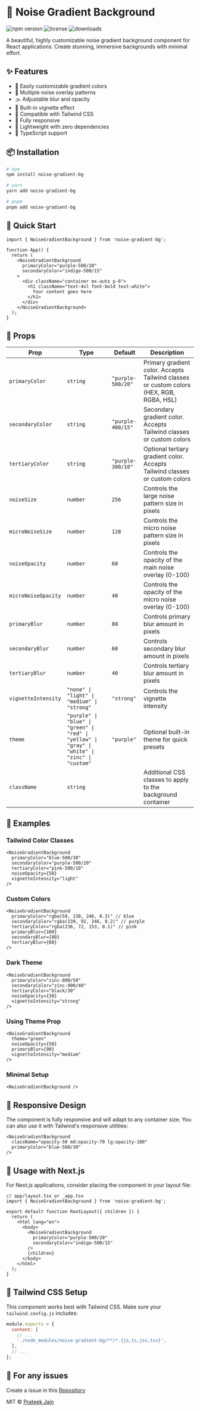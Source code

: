 # 🌌 Noise Gradient Background

![npm version](https://img.shields.io/npm/v/noise-gradient-bg)
![license](https://img.shields.io/npm/l/noise-gradient-bg)
![downloads](https://img.shields.io/npm/dm/noise-gradient-bg)

A beautiful, highly customizable noise gradient background component for React applications. Create stunning, immersive backgrounds with minimal effort.


## ✨ Features

- 🎨 Easily customizable gradient colors
- 🔄 Multiple noise overlay patterns
- 🌫️ Adjustable blur and opacity
- 🔆 Built-in vignette effect
- 🧩 Compatible with Tailwind CSS
- 📱 Fully responsive
- 🚀 Lightweight with zero dependencies
- 🔧 TypeScript support

## 📦 Installation

```bash
# npm
npm install noise-gradient-bg

# yarn
yarn add noise-gradient-bg

# pnpm
pnpm add noise-gradient-bg
```

## 🚀 Quick Start

```tsx
import { NoiseGradientBackground } from 'noise-gradient-bg';

function App() {
  return (
    <NoiseGradientBackground 
      primaryColor="purple-500/20"
      secondaryColor="indigo-500/15"
    >
      <div className="container mx-auto p-6">
        <h1 className="text-4xl font-bold text-white">
          Your content goes here
        </h1>
      </div>
    </NoiseGradientBackground>
  );
}
```

## 📝 Props

| Prop | Type | Default | Description |
|------|------|---------|-------------|
| `primaryColor` | `string` | `"purple-500/20"` | Primary gradient color. Accepts Tailwind classes or custom colors (HEX, RGB, RGBA, HSL) |
| `secondaryColor` | `string` | `"purple-400/15"` | Secondary gradient color. Accepts Tailwind classes or custom colors |
| `tertiaryColor` | `string` | `"purple-300/10"` | Optional tertiary gradient color. Accepts Tailwind classes or custom colors |
| `noiseSize` | `number` | `256` | Controls the large noise pattern size in pixels |
| `microNoiseSize` | `number` | `128` | Controls the micro noise pattern size in pixels |
| `noiseOpacity` | `number` | `60` | Controls the opacity of the main noise overlay (0-100) |
| `microNoiseOpacity` | `number` | `40` | Controls the opacity of the micro noise overlay (0-100) |
| `primaryBlur` | `number` | `80` | Controls primary blur amount in pixels |
| `secondaryBlur` | `number` | `60` | Controls secondary blur amount in pixels |
| `tertiaryBlur` | `number` | `40` | Controls tertiary blur amount in pixels |
| `vignetteIntensity` | `"none" \| "light" \| "medium" \| "strong"` | `"strong"` | Controls the vignette intensity |
| `theme` | `"purple" \| "blue" \| "green" \| "red" \| "yellow" \| "gray" \| "white" \| "zinc" \| "custom"` | `"purple"` | Optional built-in theme for quick presets |
| `className` | `string` |  | Additional CSS classes to apply to the background container |

## 🎨 Examples

### Tailwind Color Classes

```tsx
<NoiseGradientBackground 
  primaryColor="blue-500/30"
  secondaryColor="purple-500/20"
  tertiaryColor="pink-500/10"
  noiseOpacity={50}
  vignetteIntensity="light"
/>
```

### Custom Colors

```tsx
<NoiseGradientBackground 
  primaryColor="rgba(59, 130, 246, 0.3)" // blue
  secondaryColor="rgba(139, 92, 246, 0.2)" // purple
  tertiaryColor="rgba(236, 72, 153, 0.1)" // pink
  primaryBlur={100}
  secondaryBlur={80}
  tertiaryBlur={60}
/>
```

### Dark Theme

```tsx
<NoiseGradientBackground 
  primaryColor="zinc-800/50"
  secondaryColor="zinc-900/40"
  tertiaryColor="black/30"
  noiseOpacity={30}
  vignetteIntensity="strong"
/>
```

### Using Theme Prop

```tsx
<NoiseGradientBackground
  theme="green"
  noiseOpacity={50}
  primaryBlur={90}
  vignetteIntensity="medium"
/>
```

### Minimal Setup

```tsx
<NoiseGradientBackground />
```

## 📱 Responsive Design

The component is fully responsive and will adapt to any container size. You can also use it with Tailwind's responsive utilities:

```tsx
<NoiseGradientBackground 
  className="opacity-50 md:opacity-70 lg:opacity-100"
  primaryColor="blue-500/30"
/>
```

## 🧩 Usage with Next.js

For Next.js applications, consider placing the component in your layout file:

```tsx
// app/layout.tsx or _app.tsx
import { NoiseGradientBackground } from 'noise-gradient-bg';

export default function RootLayout({ children }) {
  return (
    <html lang="en">
      <body>
        <NoiseGradientBackground
          primaryColor="purple-500/20"
          secondaryColor="indigo-500/15"
        />
        {children}
      </body>
    </html>
  );
}
```

## 🔧 Tailwind CSS Setup

This component works best with Tailwind CSS. Make sure your `tailwind.config.js` includes:

```js
module.exports = {
  content: [
    // ...
    './node_modules/noise-gradient-bg/**/*.{js,ts,jsx,tsx}',
  ],
  // ...
};
```

## 📄 For any issues

Create a issue in this [Repository](https://github.com/Prateek32177/noise-gradient-bg)

MIT © [Prateek Jain](https://github.com/Prateek32177/noise-gradient-bg/blob/main/LICENSE)
